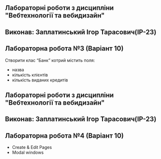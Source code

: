 ## Лабораторні роботи з дисципліни "Вебтехнології та вебидизайн"

## Виконав: Заплатинський Ігор Тарасович(ІР-23)
## Лабораторна робота №3 (Варіант 10)

Створити клас “Банк” котрий містить поля:
- назва
- кількість клієнтів
- кількість виданих кредитів

## Лабораторні роботи з дисципліни "Вебтехнології та вебидизайн"

## Виконав: Заплатинський Ігор Тарасович(ІР-23)
## Лабораторна робота №4 (Варіант 10)

- Create & Edit Pages
- Modal windows